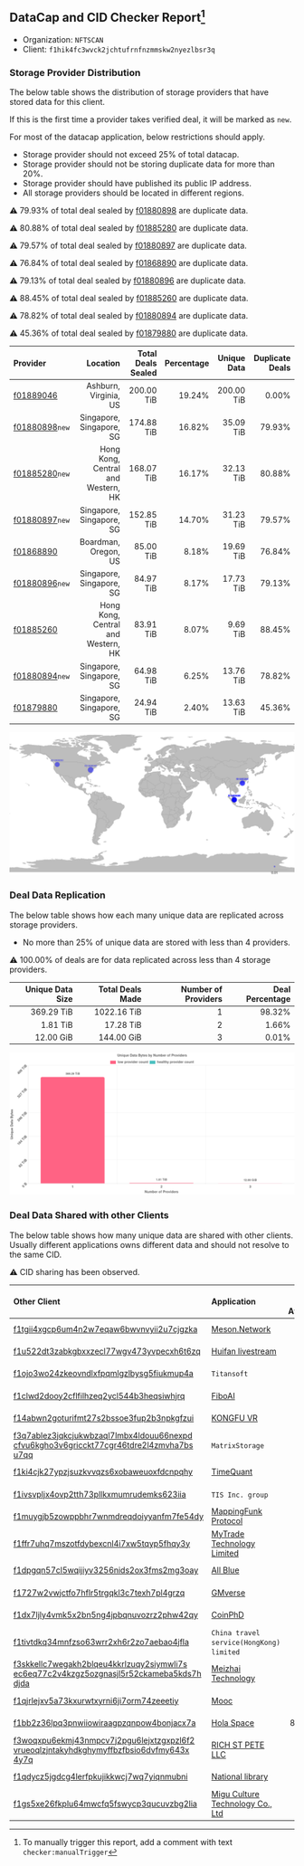 ## DataCap and CID Checker Report[^1]
 - Organization: `NFTSCAN`
 - Client: `f1hik4fc3wvck2jchtufrnfnzmmskw2nyezlbsr3q`
### Storage Provider Distribution
The below table shows the distribution of storage providers that have stored data for this client.

If this is the first time a provider takes verified deal, it will be marked as `new`.

For most of the datacap application, below restrictions should apply.
 - Storage provider should not exceed 25% of total datacap.
 - Storage provider should not be storing duplicate data for more than 20%.
 - Storage provider should have published its public IP address.
 - All storage providers should be located in different regions.

⚠️ 79.93% of total deal sealed by [f01880898](https://filfox.info/en/address/f01880898) are duplicate data.

⚠️ 80.88% of total deal sealed by [f01885280](https://filfox.info/en/address/f01885280) are duplicate data.

⚠️ 79.57% of total deal sealed by [f01880897](https://filfox.info/en/address/f01880897) are duplicate data.

⚠️ 76.84% of total deal sealed by [f01868890](https://filfox.info/en/address/f01868890) are duplicate data.

⚠️ 79.13% of total deal sealed by [f01880896](https://filfox.info/en/address/f01880896) are duplicate data.

⚠️ 88.45% of total deal sealed by [f01885260](https://filfox.info/en/address/f01885260) are duplicate data.

⚠️ 78.82% of total deal sealed by [f01880894](https://filfox.info/en/address/f01880894) are duplicate data.

⚠️ 45.36% of total deal sealed by [f01879880](https://filfox.info/en/address/f01879880) are duplicate data.

| Provider                                                    |                           Location | Total Deals Sealed | Percentage | Unique Data | Duplicate Deals |
| :---------------------------------------------------------- | ---------------------------------: | -----------------: | ---------: | ----------: | --------------: |
| [f01889046](https://filfox.info/en/address/f01889046)       |              Ashburn, Virginia, US |         200.00 TiB |     19.24% |  200.00 TiB |           0.00% |
| [f01880898](https://filfox.info/en/address/f01880898)`new`  |           Singapore, Singapore, SG |         174.88 TiB |     16.82% |   35.09 TiB |          79.93% |
| [f01885280](https://filfox.info/en/address/f01885280)`new`  | Hong Kong, Central and Western, HK |         168.07 TiB |     16.17% |   32.13 TiB |          80.88% |
| [f01880897](https://filfox.info/en/address/f01880897)`new`  |           Singapore, Singapore, SG |         152.85 TiB |     14.70% |   31.23 TiB |          79.57% |
| [f01868890](https://filfox.info/en/address/f01868890)       |               Boardman, Oregon, US |          85.00 TiB |      8.18% |   19.69 TiB |          76.84% |
| [f01880896](https://filfox.info/en/address/f01880896)`new`  |           Singapore, Singapore, SG |          84.97 TiB |      8.17% |   17.73 TiB |          79.13% |
| [f01885260](https://filfox.info/en/address/f01885260)       | Hong Kong, Central and Western, HK |          83.91 TiB |      8.07% |    9.69 TiB |          88.45% |
| [f01880894](https://filfox.info/en/address/f01880894)`new`  |           Singapore, Singapore, SG |          64.98 TiB |      6.25% |   13.76 TiB |          78.82% |
| [f01879880](https://filfox.info/en/address/f01879880)       |           Singapore, Singapore, SG |          24.94 TiB |      2.40% |   13.63 TiB |          45.36% |

![Provider Distribution](https://raw.githubusercontent.com/data-preservation-programs/filplus-checker-assets/main/filecoin-project/filecoin-plus-large-datasets/issues/350/1671095325451.png)
### Deal Data Replication
The below table shows how each many unique data are replicated across storage providers.
- No more than 25% of unique data are stored with less than 4 providers.

⚠️ 100.00% of deals are for data replicated across less than 4 storage providers.

| Unique Data Size | Total Deals Made | Number of Providers | Deal Percentage |
| ---------------: | ---------------: | ------------------: | --------------: |
|       369.29 TiB |      1022.16 TiB |                   1 |          98.32% |
|         1.81 TiB |        17.28 TiB |                   2 |           1.66% |
|        12.00 GiB |       144.00 GiB |                   3 |           0.01% |

![Replication Distribution](https://raw.githubusercontent.com/data-preservation-programs/filplus-checker-assets/main/filecoin-project/filecoin-plus-large-datasets/issues/350/1671095326296.png)
### Deal Data Shared with other Clients
The below table shows how many unique data are shared with other clients.
Usually different applications owns different data and should not resolve to the same CID.

⚠️ CID sharing has been observed.

| Other Client                                                                                                                                                                                                              | Application                                                                                                     | Total Deals Affected | Unique CIDs |        Verifier |
| :------------------------------------------------------------------------------------------------------------------------------------------------------------------------------------------------------------------------ | :-------------------------------------------------------------------------------------------------------------- | -------------------: | ----------: | --------------: |
| [f1tgii4xgcp6um4n2w7eqaw6bwvnvyii2u7cjgzka](https://filfox.info/en/address/f1tgii4xgcp6um4n2w7eqaw6bwvnvyii2u7cjgzka)                                                                                                     | [Meson\.Network ](https://github.com/filecoin-project/filecoin-plus-large-datasets/issues/187)                  |           205.47 TiB |       1,291 | LDN v3 multisig |
| [f1u522dt3zabkgbxxzecl77wgv473yvpecxh6t6zq](https://filfox.info/en/address/f1u522dt3zabkgbxxzecl77wgv473yvpecxh6t6zq)                                                                                                     | [Huifan livestream](https://github.com/filecoin-project/filecoin-plus-large-datasets/issues/407)                |           152.78 TiB |       1,608 | LDN v3 multisig |
| [f1ojo3wo24zkeovndlxfpqmlgzlbysg5fiukmup4a](https://filfox.info/en/address/f1ojo3wo24zkeovndlxfpqmlgzlbysg5fiukmup4a)                                                                                                     | `Titansoft`                                                                                                     |            98.05 TiB |         705 | LDN v3 multisig |
| [f1clwd2dooy2cflfilhzeq2ycl544b3heqsiwhjrq](https://filfox.info/en/address/f1clwd2dooy2cflfilhzeq2ycl544b3heqsiwhjrq)                                                                                                     | [FiboAI](https://github.com/filecoin-project/filecoin-plus-large-datasets/issues/349)                           |            95.91 TiB |         870 | LDN v3 multisig |
| [f14abwn2goturifmt27s2bssoe3fup2b3npkgfzui](https://filfox.info/en/address/f14abwn2goturifmt27s2bssoe3fup2b3npkgfzui)                                                                                                     | [KONGFU VR](https://github.com/filecoin-project/filecoin-plus-large-datasets/issues/372)                        |            82.45 TiB |         752 | LDN v3 multisig |
| [f3q7ablez3jqkcjukwbzaql7lmbx4ldouu66nexpd<br/>cfvu6kgho3v6gricckt77cgr46tdre2l4zmvha7bs<br/>u7qq](https://filfox.info/en/address/f3q7ablez3jqkcjukwbzaql7lmbx4ldouu66nexpdcfvu6kgho3v6gricckt77cgr46tdre2l4zmvha7bsu7qq) | `MatrixStorage`                                                                                                 |            57.69 TiB |         311 |        LDN # 72 |
| [f1ki4cjk27ypzjsuzkvvqzs6xobaweuoxfdcnpqhy](https://filfox.info/en/address/f1ki4cjk27ypzjsuzkvvqzs6xobaweuoxfdcnpqhy)                                                                                                     | [TimeQuant](https://github.com/filecoin-project/filecoin-plus-large-datasets/issues/385)                        |            52.28 TiB |         724 | LDN v3 multisig |
| [f1ivsvpljx4ovp2tth73pllkxmumrudemks623iia](https://filfox.info/en/address/f1ivsvpljx4ovp2tth73pllkxmumrudemks623iia)                                                                                                     | `TIS Inc. group`                                                                                                |            51.84 TiB |         500 | LDN v3 multisig |
| [f1muygjb5zowppbhr7wnmdreqdoiyyanfm7fe54dy](https://filfox.info/en/address/f1muygjb5zowppbhr7wnmdreqdoiyyanfm7fe54dy)                                                                                                     | [MappingFunk Protocol ](https://github.com/filecoin-project/filecoin-plus-large-datasets/issues/374)            |            44.34 TiB |         490 | LDN v3 multisig |
| [f1ffr7uhq7mszotfdybexcnl4i7xw5tqyp5fhqy3y](https://filfox.info/en/address/f1ffr7uhq7mszotfdybexcnl4i7xw5tqyp5fhqy3y)                                                                                                     | [MyTrade Technology Limited](https://github.com/filecoin-project/filecoin-plus-large-datasets/issues/386)       |            41.47 TiB |         404 | LDN v3 multisig |
| [f1dpgqn57cl5wqijiyv3256nids2ox3fms2mg3oay](https://filfox.info/en/address/f1dpgqn57cl5wqijiyv3256nids2ox3fms2mg3oay)                                                                                                     | [All Blue](https://github.com/filecoin-project/filecoin-plus-large-datasets/issues/389)                         |            36.81 TiB |         499 | LDN v3 multisig |
| [f1727w2vwjctfo7hflr5trgqkl3c7texh7pl4grzq](https://filfox.info/en/address/f1727w2vwjctfo7hflr5trgqkl3c7texh7pl4grzq)                                                                                                     | [GMverse](https://github.com/filecoin-project/filecoin-plus-large-datasets/issues/365)                          |            35.09 TiB |         589 | LDN v3 multisig |
| [f1dx7ljly4vmk5x2bn5ng4jpbqnuvozrz2phw42qy](https://filfox.info/en/address/f1dx7ljly4vmk5x2bn5ng4jpbqnuvozrz2phw42qy)                                                                                                     | [CoinPhD](https://github.com/filecoin-project/filecoin-plus-large-datasets/issues/364)                          |            33.09 TiB |         288 | LDN v3 multisig |
| [f1tivtdkq34mnfzso63wrr2xh6r2zo7aebao4jfla](https://filfox.info/en/address/f1tivtdkq34mnfzso63wrr2xh6r2zo7aebao4jfla)                                                                                                     | `China travel service(HongKong) limited`                                                                        |            31.41 TiB |         328 | LDN v3 multisig |
| [f3skkellc7wegakh2blqeu4kkrlzuqy2siymwli7s<br/>ec6eq77c2v4kzgz5ozgnasjl5r52ckameba5kds7h<br/>djda](https://filfox.info/en/address/f3skkellc7wegakh2blqeu4kkrlzuqy2siymwli7sec6eq77c2v4kzgz5ozgnasjl5r52ckameba5kds7hdjda) | [Meizhai Technology](https://github.com/filecoin-project/filecoin-plus-large-datasets/issues/75)                |            30.00 TiB |         245 | LDN v3 multisig |
| [f1qjrlejxv5a73kxurwtxyrni6ji7orm74zeeetiy](https://filfox.info/en/address/f1qjrlejxv5a73kxurwtxyrni6ji7orm74zeeetiy)                                                                                                     | [Mooc](https://github.com/filecoin-project/filecoin-plus-large-datasets/issues/223)                             |            23.16 TiB |         237 | LDN v3 multisig |
| [f1bb2z36lpq3pnwiiowiraagpzqnpow4bonjacx7a](https://filfox.info/en/address/f1bb2z36lpq3pnwiiowiraagpzqnpow4bonjacx7a)                                                                                                     | [Hola Space](https://github.com/filecoin-project/filecoin-plus-large-datasets/issues/362)                       |             8.78 TiB |         191 | LDN v3 multisig |
| [f3woqxpu6ekmj43nmpcv7j2pgu6lejxtzgxpzl6f2<br/>vrueoqlzjntakyhdkghymyffbzfbsio6dvfmy643x<br/>4y7q](https://filfox.info/en/address/f3woqxpu6ekmj43nmpcv7j2pgu6lejxtzgxpzl6f2vrueoqlzjntakyhdkghymyffbzfbsio6dvfmy643x4y7q) | [RICH ST PETE LLC](https://github.com/filecoin-project/filecoin-plus-large-datasets/issues/64)                  |           928.00 GiB |          29 | LDN v3 multisig |
| [f1qdycz5jgdcg4lerfpkujikkwcj7wq7yiqnmubni](https://filfox.info/en/address/f1qdycz5jgdcg4lerfpkujikkwcj7wq7yiqnmubni)                                                                                                     | [National library](https://github.com/filecoin-project/filecoin-plus-large-datasets/issues/70)                  |           572.00 GiB |          17 |        LDN # 70 |
| [f1gs5xe26fkplu64mwcfq5fswycp3qucuvzbg2lia](https://filfox.info/en/address/f1gs5xe26fkplu64mwcfq5fswycp3qucuvzbg2lia)                                                                                                     | [Migu Culture Technology Co\., Ltd](https://github.com/filecoin-project/filecoin-plus-large-datasets/issues/63) |            96.00 GiB |           2 |        LDN # 63 |

[^1]: To manually trigger this report, add a comment with text `checker:manualTrigger`
